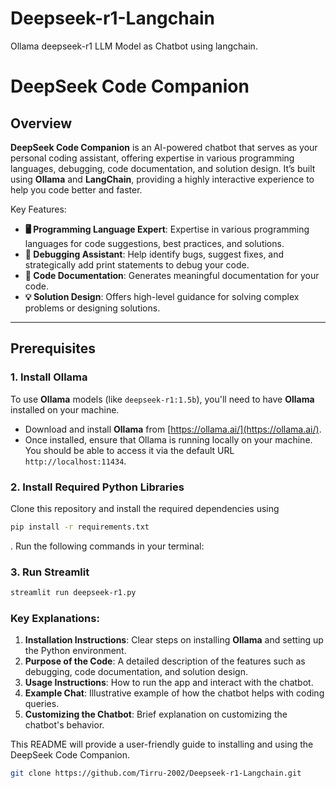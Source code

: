 # Deepseek-r1-Langchain
Ollama deepseek-r1 LLM Model as Chatbot using langchain.


# DeepSeek Code Companion

## Overview
**DeepSeek Code Companion** is an AI-powered chatbot that serves as your personal coding assistant, offering expertise in various programming languages, debugging, code documentation, and solution design. It’s built using **Ollama** and **LangChain**, providing a highly interactive experience to help you code better and faster.

Key Features:
- **🖥 Programming Language Expert**: Expertise in various programming languages for code suggestions, best practices, and solutions.
- **🐞 Debugging Assistant**: Help identify bugs, suggest fixes, and strategically add print statements to debug your code.
- **📝 Code Documentation**: Generates meaningful documentation for your code.
- **💡 Solution Design**: Offers high-level guidance for solving complex problems or designing solutions.

---

## Prerequisites

### 1. Install **Ollama**
To use **Ollama** models (like `deepseek-r1:1.5b`), you'll need to have **Ollama** installed on your machine.

- Download and install **Ollama** from [https://ollama.ai/](https://ollama.ai/).
- Once installed, ensure that Ollama is running locally on your machine. You should be able to access it via the default URL `http://localhost:11434`.

### 2. Install Required Python Libraries
Clone this repository and install the required dependencies using 
```sh
pip install -r requirements.txt
```
. Run the following commands in your terminal:

### 3. Run Streamlit
```sh 
streamlit run deepseek-r1.py
```

### Key Explanations:

1. **Installation Instructions**: Clear steps on installing **Ollama** and setting up the Python environment.
2. **Purpose of the Code**: A detailed description of the features such as debugging, code documentation, and solution design.
3. **Usage Instructions**: How to run the app and interact with the chatbot.
4. **Example Chat**: Illustrative example of how the chatbot helps with coding queries.
5. **Customizing the Chatbot**: Brief explanation on customizing the chatbot's behavior.

This README will provide a user-friendly guide to installing and using the DeepSeek Code Companion.


```bash
git clone https://github.com/Tirru-2002/Deepseek-r1-Langchain.git
```

